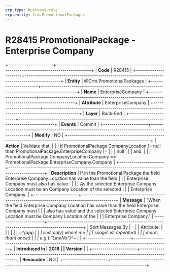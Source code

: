 ```yaml
---
erp.type: business-rule
erp.entity: Crm.PromotionalPackages
---
```


# R28415 PromotionalPackage - Enterprise Company
+----------------------+-----------------------------------------------------------------------------------------------+
| **Code**             | R28415                                                                                        |
+----------------------+-----------------------------------------------------------------------------------------------+
| **Entity**           | @Crm.PromotionalPackages                                                                            |
+----------------------+-----------------------------------------------------------------------------------------------+
| **Name**             | EnterpriseCompany                                                                             |
+----------------------+-----------------------------------------------------------------------------------------------+
| **Attribute**        | EnterpriseCompany                                                                             |
+----------------------+-----------------------------------------------------------------------------------------------+
| **Layer**            | Back-End                                                                                      |
+----------------------+-----------------------------------------------------------------------------------------------+
| **Events**           | Commit                                                                                        |
+----------------------+-----------------------------------------------------------------------------------------------+
| **Modify**           | NO                                                                                            |
+----------------------+-----------------------------------------------------------------------------------------------+
| **Action**           | Validate that:                                                                                |
|                      | if PromotionalPackage.CompanyLocation != null than PromotionalPackage.EnterpriseCompany !=    |
|                      | null                                                                                          |
|                      | and                                                                                           |
|                      | PromotionalPackage.CompanyLocation.Company ==  PromotionalPackage.EnterpriseCompany.Company   |
+----------------------+-----------------------------------------------------------------------------------------------+
| **Description**      | If in the Promotional Package the field Enterprise Company Location has value than the field  |
|                      | Enterprise Company must also has value.                                                       |
|                      | As the selected Enterprise Company Location must be an Company Location of the selected       |
|                      | Enterprise Company.                                                                           |
+----------------------+-----------------------------------------------------------------------------------------------+
| **Message**          | \"When the field Enterprise Company Location has value than the field Enterprise Company must |
|                      | also has value and the selected Enterprise Company Location must be Company Location of the   |
|                      | Enterprise Company.\"                                                                         |
+----------------------+-----------------------------------------------------------------------------------------------+
| Sort Messages By     | \-                                                                                            |
| Attribute:           |                                                                                               |
|                      |                                                                                               |
| *~^(app              |                                                                                               |
| lies\ only\ when\ me |                                                                                               |
| ssage\ is\ repeated\ |                                                                                               |
|  more\ than\ once;\  |                                                                                               |
| e.g.\ \"LineNo\")^~* |                                                                                               |
+----------------------+-----------------------------------------------------------------------------------------------+
| **Introduced In      | 2018                                                                                          |
| Version**            |                                                                                               |
+----------------------+-----------------------------------------------------------------------------------------------+
| **Revocable**        | NO                                                                                            |
+----------------------+-----------------------------------------------------------------------------------------------+

  

  

  
